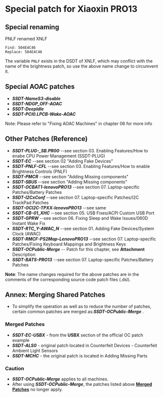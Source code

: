 # Special patch for Xiaoxin PRO13

## Special renaming

PNLF renamed XNLF

```text
Find: 504E4C46
Replace: 584E4C46
```

The variable `PNLF` exists in the DSDT of XNLF, which may conflict with the name of the brightness patch, so use the above name change to circumvent it.

## Special AOAC patches

- ***SSDT-NameS3-disable*** 
- ***SSDT-NDGP_OFF-AOAC***
- ***SSDT-DeepIdle***
- ***SSDT-PCI0.LPCB-Wake-AOAC***

Note: Please refer to "Fixing AOAC Machines" in chapter 06 for more info

## Other Patches (Reference)

- ***SSDT-PLUG-_SB.PR00*** --see section 03. Enabling Features/How to enabe CPU Power Management (SSDT-PLUG)
- ***SSDT-EC*** --see section 02 "Adding Fake Devices"
- ***SSDT-PNLF-CFL*** --see section 03. Enabling Features/How to enable Brightness Controls (PNLF) 
- ***SSDT-PMCR*** --see section "Adding Missing components"
- ***SSDT-SBUS*** --see section "Adding Missing components"
- ***SSDT-OCBAT1-lenovoPRO13*** --see section 07. Laptop-specific Patches/Battery Patches
- ***SSDT-I2CxConf*** --see section 07. Laptop-specific Patches/I2C TrackPad Patches
- ***SSDT-OCI2C-TPXX-lenovoPRO13*** --see same
- ***SSDT-CB-01_XHC*** --see section 05. USB Fixes/ACPI Custom USB Port
- ***SSDT-GPRW*** --see section 06. Fixing Sleep and Wake Issues/060D Instant Wake Fix
- ***SSDT-RTC_Y-AWAC_N*** --see section 01. Adding Fake Devices/System Clock (AWAC)
- ***SSDT-RMCF-PS2Map-LenovoPRO13*** --see section 07. Laptop-specific Patches/Fixing Keyboard Mappings and Brightness Keys
- ***SSDT-OCPublic-Merge*** -- Patch for this chapter, see **Attachment** Description
- ***SSDT-BATS-PRO13*** --see section 07. Laptop-specific Patches/Battery Patches

**Note**: The name changes required for the above patches are in the comments of the corresponding source code patch files (.dsl).

## Annex: Merging Shared Patches

- To simplify the operation as well as to reduce the number of patches, certain common patches are merged as:***SSDT-OCPublic-Merge*** .

### Merged Patches

- ***SSDT-EC-USBX*** - from the **USBX** section of the official OC patch example
- ***SSDT-ALS0*** - original patch located in Counterfeit Devices - Counterfeit Ambient Light Sensors
- ***SSDT-MCHC*** - the original patch is located in Adding Missing Parts

### Caution

- ***SSDT-OCPublic-Merge*** applies to all machines.
- After using ***SSDT-OCPublic-Merge***, the patches listed above **<u>Merged Patches</u>** no longer apply.
